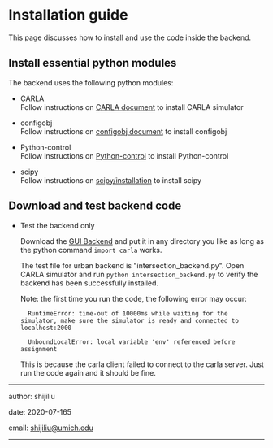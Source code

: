 # Installation guide

This page discusses how to install and use the code inside the backend. 

## Install essential python modules
The backend uses the following python modules:

- CARLA   
    Follow instructions on [CARLA document](https://carla.readthedocs.io/en/latest/) to install CARLA simulator

- configobj   
    Follow instructions on [configobj document](https://configobj.readthedocs.io/en/latest/configobj.html) to install configobj
     
- Python-control   
    Follow instructions on [Python-control](https://python-control.readthedocs.io/en/0.8.3/intro.html#) to install Python-control

- scipy   
    Follow instructions on [scipy/installation](https://www.scipy.org/install.html) to install scipy

## Download and test backend code

- Test the backend only

    Download the [GUI Backend](https://github.com/CenturyLiu/Carla-GUI/tree/master/backend) and put it in any directory you like as long as the python command `import carla` works.

    The test file for urban backend is "intersection_backend.py". Open CARLA simulator and run `python intersection_backend.py` to verify the backend has been successfully installed.

    Note: the first time you run the code, the following error may occur:

        RuntimeError: time-out of 10000ms while waiting for the simulator, make sure the simulator is ready and connected to localhost:2000

        UnboundLocalError: local variable 'env' referenced before assignment

    This is because the carla client failed to connect to the carla server. Just run the code again and it should be fine.

---
author: shijiliu

date: 2020-07-165

email: shijiliu@umich.edu

---
